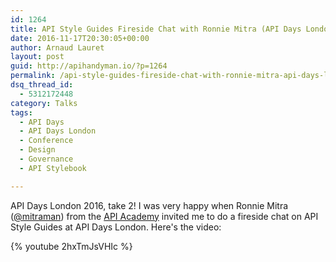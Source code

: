 ```yaml
---
id: 1264
title: API Style Guides Fireside Chat with Ronnie Mitra (API Days London 2016)
date: 2016-11-17T20:30:05+00:00
author: Arnaud Lauret
layout: post
guid: http://apihandyman.io/?p=1264
permalink: /api-style-guides-fireside-chat-with-ronnie-mitra-api-days-london-2016/
dsq_thread_id:
  - 5312172448
category: Talks
tags:
  - API Days
  - API Days London
  - Conference
  - Design
  - Governance
  - API Stylebook

---
```

API Days London 2016, take 2! I was very happy when Ronnie Mitra ([@mitraman](https://twitter.com/mitraman)) from the [API Academy](http://www.apiacademy.co/) invited me to do a fireside chat on API Style Guides at API Days London. Here's the video:

{% youtube 2hxTmJsVHIc %}